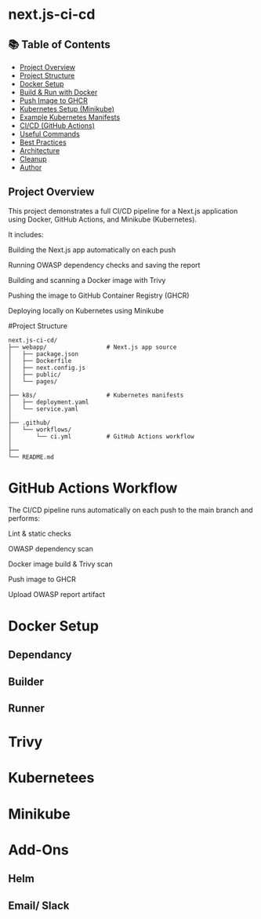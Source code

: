 # next.js-ci-cd
## 📚 Table of Contents

- [Project Overview](#-project-overview)
- [Project Structure](#-project-structure)
- [Docker Setup](#-docker-setup)
- [Build & Run with Docker](#️-build--run-with-docker)
- [Push Image to GHCR](#️-push-image-to-github-container-registry-ghcr)
- [Kubernetes Setup (Minikube)](#️-kubernetes-setup-minikube)
- [Example Kubernetes Manifests](#-example-kubernetes-manifests)
- [CI/CD (GitHub Actions)](#️-cicd-github-actions)
- [Useful Commands](#-useful-commands)
- [Best Practices](#-best-practices)
- [Architecture](#-example-architecture)
- [Cleanup](#-cleanup)
- [Author](#-author)

## Project Overview


This project demonstrates a full CI/CD pipeline for a Next.js application using Docker, GitHub Actions, and Minikube (Kubernetes).

It includes:

Building the Next.js app automatically on each push

Running OWASP dependency checks and saving the report

Building and scanning a Docker image with Trivy

Pushing the image to GitHub Container Registry (GHCR)

Deploying locally on Kubernetes using Minikube


#Project Structure
```
next.js-ci-cd/
├── webapp/                 # Next.js app source
│   ├── package.json
│   ├── Dockerfile
│   ├── next.config.js
│   ├── public/
│   └── pages/
│
├── k8s/                    # Kubernetes manifests
│   ├── deployment.yaml
│   └── service.yaml
│
├── .github/
│   └── workflows/
│       └── ci.yml          # GitHub Actions workflow
│
├── 
└── README.md
```
# GitHub Actions Workflow

The CI/CD pipeline runs automatically on each push to the main branch and performs:

Lint & static checks

OWASP dependency scan

Docker image build & Trivy scan

Push image to GHCR

Upload OWASP report artifact

# Docker Setup
## Dependancy
## Builder
## Runner

# Trivy

# Kubernetees 
# Minikube

# Add-Ons
## Helm
## Email/ Slack


